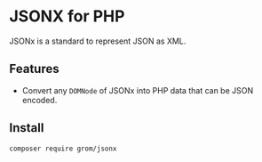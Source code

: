 JSONX for PHP
=============

JSONx is a standard to represent JSON as XML.



Features
--------

* Convert any `DOMNode` of JSONx into PHP data that can be JSON encoded.

Install
-------

    composer require grom/jsonx
